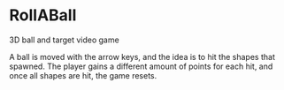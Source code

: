 # RollABall

3D ball and target video game

A ball is moved with the arrow keys, and the idea is to hit the shapes that spawned. The player gains a different amount of points for each hit, and once all shapes are hit, the game resets.
